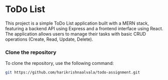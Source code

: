 # ToDo List

This project is a simple ToDo List application built with a MERN stack, featuring a backend API using Express and a frontend interface using React. The application allows users to manage their tasks with basic CRUD operations (Create, Read, Update, Delete).


### Clone the repository

To clone the repository, use the following command:

```bash
git https://github.com/harikrishnaalvala/todo-assignment.git
